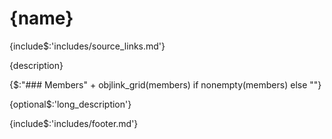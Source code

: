 # <a id="{id}">{name}</a> 
{include$:'includes/source_links.md'}
    
{description}

{$:"### Members" + objlink_grid(members) if nonempty(members) else ""}

{optional$:'long_description'}

{include$:'includes/footer.md'}
